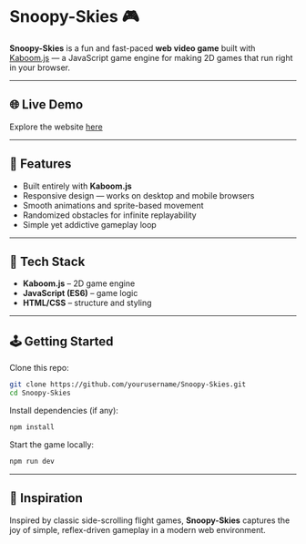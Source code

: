 # Snoopy-Skies 🎮

**Snoopy-Skies** is a fun and fast-paced **web video game** built with [Kaboom.js](https://kaboomjs.com/) — a JavaScript game engine for making 2D games that run right in your browser.

---

## 🌐 **Live Demo**

Explore the website [here](https://snoopyskies.vercel.app)

---

## 🚀 Features

- Built entirely with **Kaboom.js**
- Responsive design — works on desktop and mobile browsers
- Smooth animations and sprite-based movement
- Randomized obstacles for infinite replayability
- Simple yet addictive gameplay loop

---

## 🧩 Tech Stack

- **Kaboom.js** – 2D game engine
- **JavaScript (ES6)** – game logic
- **HTML/CSS** – structure and styling

---

## 🕹️ Getting Started

Clone this repo:

```bash
git clone https://github.com/yourusername/Snoopy-Skies.git
cd Snoopy-Skies
```

Install dependencies (if any):

```bash
npm install
```

Start the game locally:

```bash
npm run dev
```

---

## 🧠 Inspiration

Inspired by classic side-scrolling flight games, **Snoopy-Skies** captures the joy of simple, reflex-driven gameplay in a modern web environment.
